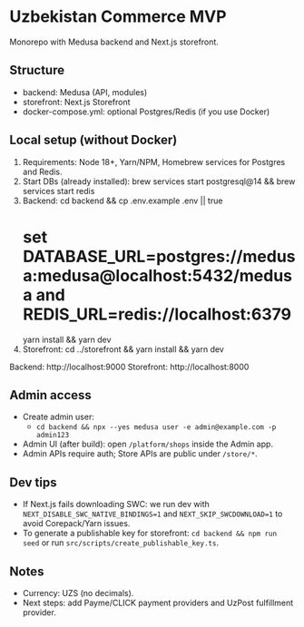 # Uzbekistan Commerce MVP

Monorepo with Medusa backend and Next.js storefront.

## Structure
- backend: Medusa (API, modules)
- storefront: Next.js Storefront
- docker-compose.yml: optional Postgres/Redis (if you use Docker)

## Local setup (without Docker)
1) Requirements: Node 18+, Yarn/NPM, Homebrew services for Postgres and Redis.
2) Start DBs (already installed):
   brew services start postgresql@14 && brew services start redis
3) Backend:
   cd backend && cp .env.example .env || true
   # set DATABASE_URL=postgres://medusa:medusa@localhost:5432/medusa and REDIS_URL=redis://localhost:6379
   yarn install && yarn dev
4) Storefront:
   cd ../storefront && yarn install && yarn dev

Backend: http://localhost:9000
Storefront: http://localhost:8000

## Admin access
- Create admin user:
  - `cd backend && npx --yes medusa user -e admin@example.com -p admin123`
- Admin UI (after build): open `/platform/shops` inside the Admin app.
- Admin APIs require auth; Store APIs are public under `/store/*`.

## Dev tips
- If Next.js fails downloading SWC: we run dev with `NEXT_DISABLE_SWC_NATIVE_BINDINGS=1` and `NEXT_SKIP_SWCDOWNLOAD=1` to avoid Corepack/Yarn issues.
- To generate a publishable key for storefront: `cd backend && npm run seed` or run `src/scripts/create_publishable_key.ts`.

## Notes
- Currency: UZS (no decimals).
- Next steps: add Payme/CLICK payment providers and UzPost fulfillment provider.
